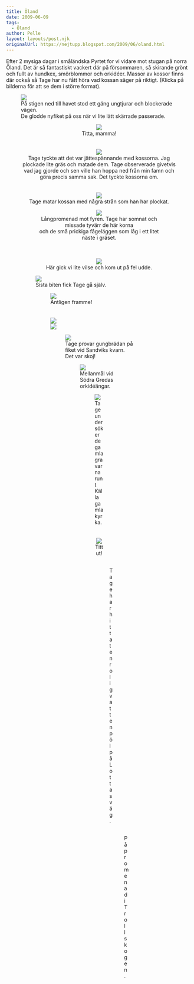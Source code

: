 ```yaml
---
title: Öland
date: 2009-06-09
tags: 
  - Öland	
author: Pelle
layout: layouts/post.njk
originalUrl: https://nejtupp.blogspot.com/2009/06/oland.html
---
```


Efter 2 mysiga dagar i småländska Pyrtet for vi vidare mot stugan på norra Öland. Det är så fantastiskt vackert där på försommaren, så skirande grönt och fullt av hundkex, smörblommor och orkidéer. Massor av kossor finns där också så Tage har nu fått höra vad kossan säger på riktigt. (Klicka på bilderna för att se dem i större format).

<figure>
	<img src="../../../../img/_MG_4740_1024pix.jpg">
	<figcaption>På stigen ned till havet stod ett gäng ungtjurar och blockerade vägen.<br>De glodde nyfiket på oss när vi lite lätt skärrade passerade. </figcaption>
</figure>

<figure>
	<div style="text-align: center;"><img src="../../../../img/_MG_4773_1024pix.jpg">
	<figcaption></span></span></div><div style="text-align: center;">
	<figcaption>Titta, mamma!<br><br></span></span></div><br></div><div style="text-align: center;"><img src="../../../../img/_MG_4776_1024pix.jpg">
	<figcaption>Tage tyckte att det var jättespännande med kossorna. Jag plockade lite gräs och matade dem. Tage observerade givetvis vad jag gjorde och sen ville han hoppa ned från min famn och göra precis samma sak. Det tyckte kossorna om.</span></span><br>
	<figcaption></span></span></div>
	<figcaption><br><br></span></span>  <div style="text-align: center;"><img src="../../../../img/_MG_4791_1024pix.jpg">
	<figcaption>Tage matar kossan med några strån som han har plockat.</figcaption>

<figure>
	<img src="../../../../img/_MG_4813_1024pix.jpg">
	<figcaption>Långpromenad mot fyren. Tage har somnat och missade tyvärr de här korna<br> och de små prickiga fågeläggen som låg i ett litet näste i gräset.<br><br><br></span></span></div><div style="text-align: center;"><img src="../../../../img/_MG_4843_1024pix.jpg">
	<figcaption>Här gick vi lite vilse och kom ut på fel udde.</span> </span></div>

<figure>
	<img src="../../../../img/_MG_4861_1024pix.jpg">
	<figcaption>Sista biten fick Tage gå själv.</span> </span></div>

<figure>
	<img src="../../../../img/_MG_4872_1024pix.jpg">
	<figcaption>Äntligen framme!<br><br><br></span></span></div><img src="../../../../img/_MG_4870_1024pix.jpg"><br><img src="../../../../img/_MG_4875_1024pix.jpg"><br>

<figure>
	<img src="../../../../img/_MG_4911_1024pix.jpg">
	<figcaption>Tage provar gungbrädan på fiket vid Sandviks kvarn. Det var skoj!</span> </span></div>

<figure>
	<img src="../../../../img/_MG_4928_1024pix.jpg">
	<figcaption>Mellanmål vid Södra Gredas orkidéängar.</span> </span></div>

<figure>
	<img src="../../../../img/_MG_5144_1024pix.jpg">
	<figcaption>Tage undersöker de gamla gravarna runt Källa gamla kyrka.<br><br></span></span></div><br><div style="text-align: center;"><img src="../../../../img/_MG_5135_1024pix.jpg">
	<figcaption>Tittut! </figcaption>

<figure>
	<img src="../../../../img/_MG_5063_1024pix.jpg">
	<figcaption>Tage har hittat en rolig vattenpöl på Lottas väg. </figcaption>

<figure>
	<img src="../../../../img/_MG_4977_1024pix.jpg">
	<figcaption>På promenad i Trollskogen.</figcaption>
